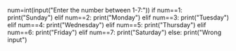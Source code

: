 num=int(input("Enter the number between 1-7:"))
if num==1: print("Sunday")
elif num==2: print("Monday")
elif num==3: print("Tuesday")
elif num==4: print("Wednesday")
elif num==5: print("Thursday")
elif num==6: print("Friday")
elif num==7: print("Saturday")
else: print("Wrong input")
